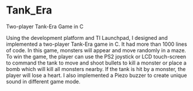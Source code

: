 # Tank_Era
Two-player Tank-Era Game in C


Using the development platform and TI Launchpad, I designed and implemented a two-player Tank-Era game in C. It had more than 1000 lines 
of code. In this game, monsters will appear and move randomly in a maze. To win the game, the player can use the PS2 joystick or LCD 
touch-screen to command the tank to move and shoot bullets to kill a monster or place a bomb which will kill all monsters nearby. 
If the tank is hit by a monster, the player will lose a heart. I also implemented a Piezo buzzer to create unique sound in 
different game mode.
